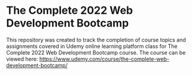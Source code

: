 # The Complete 2022 Web Development Bootcamp
This repository was created to track the completion of course topics and assignments covered in Udemy online learning platform class for The Complete 2022 Web Development Bootcamp course. The course can be viewed here: https://www.udemy.com/course/the-complete-web-development-bootcamp/
